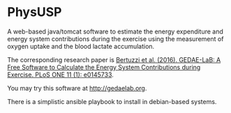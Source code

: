 PhysUSP
=======

A web-based java/tomcat software to estimate the energy expenditure and
energy system contributions during the exercise using the measurement
of oxygen uptake and the blood lactate accumulation.

The corresponding research paper is [Bertuzzi et al. (2016).
GEDAE-LaB: A Free Software to Calculate the Energy System
Contributions during Exercise. PLoS ONE 11 (1):
e0145733](http://journals.plos.org/plosone/article?id=10.1371/journal.pone.0145733).

You may try this software at <http://gedaelab.org>.

There is a simplistic ansible playbook to install in debian-based systems.
